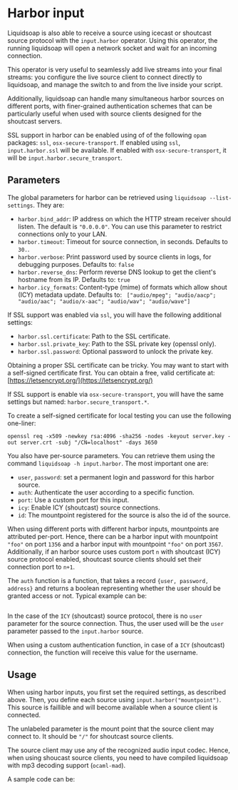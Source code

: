# Harbor input

Liquidsoap is also able to receive a source using icecast or shoutcast source protocol with
the `input.harbor` operator. Using this operator, the running liquidsoap will open
a network socket and wait for an incoming connection.

This operator is very useful to seamlessly add live streams
into your final streams:
you configure the live source client to connect directly to liquidsoap,
and manage the switch to and from the live inside your script.

Additionally, liquidsoap can handle many simultaneous harbor sources on different ports,
with finer-grained authentication schemes that can be particularly useful when used with
source clients designed for the shoutcast servers.

SSL support in harbor can be enabled using of of the following `opam` packages: `ssl`, `osx-secure-transport`.
If enabled using `ssl`, `input.harbor.ssl` will be available. If enabled with `osx-secure-transport`, it will be
`input.harbor.secure_transport`.

## Parameters

The global parameters for harbor can be retrieved using
`liquidsoap --list-settings`. They are:

- `harbor.bind_addr`: IP address on which the HTTP stream receiver should listen. The default is `"0.0.0.0"`. You can use this parameter to restrict connections only to your LAN.
- `harbor.timeout`: Timeout for source connection, in seconds. Defaults to `30.`.
- `harbor.verbose`: Print password used by source clients in logs, for debugging purposes. Defaults to: `false`
- `harbor.reverse_dns`: Perform reverse DNS lookup to get the client's hostname from its IP. Defaults to: `true`
- `harbor.icy_formats`: Content-type (mime) of formats which allow shout (ICY) metadata update. Defaults to: ` ["audio/mpeg"; "audio/aacp"; "audio/aac"; "audio/x-aac"; "audio/wav"; "audio/wave"]`

If SSL support was enabled via `ssl`, you will have the following additional settings:

- `harbor.ssl.certificate`: Path to the SSL certificate.
- `harbor.ssl.private_key`: Path to the SSL private key (openssl only).
- `harbor.ssl.password`: Optional password to unlock the private key.

Obtaining a proper SSL certificate can be tricky. You may want to start with a self-signed certificate first.
You can obtain a free, valid certificate at: [https://letsencrypt.org/](https://letsencrypt.org/)

If SSL support is enable via `osx-secure-transport`, you will have the same settings but named: `harbor.secure_transport.*`.

To create a self-signed certificate for local testing you can use the following one-liner:

```
openssl req -x509 -newkey rsa:4096 -sha256 -nodes -keyout server.key -out server.crt -subj "/CN=localhost" -days 3650
```

You also have per-source parameters. You can retrieve them using the command
`liquidsoap -h input.harbor`. The most important one are:

- `user`, `password`: set a permanent login and password for this harbor source.
- `auth`: Authenticate the user according to a specific function.
- `port`: Use a custom port for this input.
- `icy`: Enable ICY (shoutcast) source connections.
- `id`: The mountpoint registered for the source is also the id of the source.

When using different ports with different harbor inputs, mountpoints are attributed
per-port. Hence, there can be a harbor input with mountpoint `"foo"` on port `1356`
and a harbor input with mountpoint `"foo"` on port `3567`. Additionally, if an harbor
source uses custom port `n` with shoutcast (ICY) source protocol enabled, shoutcast
source clients should set their connection port to `n+1`.

The `auth` function is a function, that takes a record `{user, password, address}` and returns a boolean representing whether the user
should be granted access or not. Typical example can be:

```{.liquidsoap include="content/liq/harbor-auth.liq"}

```

In the case of the `ICY` (shoutcast) source protocol, there is no `user` parameter
for the source connection. Thus, the user used will be the `user` parameter passed
to the `input.harbor` source.

When using a custom authentication function, in case of a `ICY` (shoutcast) connection,
the function will receive this value for the username.

## Usage

When using harbor inputs, you first set the required settings, as described above. Then, you define each source using `input.harbor("mountpoint")`. This source is faillible and will become available when a source client is connected.

The unlabeled parameter is the mount point that the source client may connect
to. It should be `"/"` for shoutcast source clients.

The source client may use any of the recognized audio input codec. Hence, when using shoucast source clients, you need to have compiled liquidsoap with mp3 decoding support (`ocaml-mad`).

A sample code can be:

```{.liquidsoap include="content/liq/harbor-usage.liq" to=-1}

```
